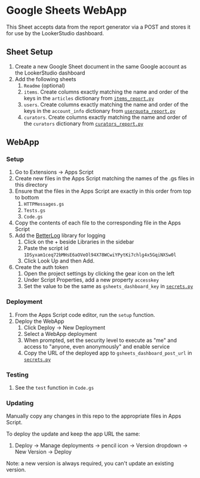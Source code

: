 # Google Sheets WebApp

This Sheet accepts data from the report generator via a POST and stores it for use by the LookerStudio dashboard.

## Sheet Setup

1. Create a new Google Sheet document in the same Google account as the LookerStudio dashboard
1. Add the following sheets
	1. `Readme` (optional)
	1. `items`. Create columns exactly matching the name and order of the keys in the `articles` dictionary from [`items_report.py`](../packages/redata_reports/run/items_report.py)
	1. `users`. Create columns exactly matching the name and order of the keys in the `account_info` dictionary from [`userquota_report.py`](../packages/redata_reports/run/userquota_report.py)
	1. `curators`. Create columns exactly matching the name and order of the `curators` dictionary from [`curators_report.py`](../packages/trello_reports/run/curators_report.py)

## WebApp

### Setup

1. Go to Extensions -> Apps Script
1. Create new files in the Apps Script matching the names of the .gs files in this directory
1. Ensure that the files in the Apps Script are exactly in this order from top to bottom
	1. `HTTPMessages.gs`
	1. `Tests.gs`
	1. `Code.gs` 
1. Copy the contents of each file to the corresponding file in the Apps Script
1. Add the [BetterLog](https://github.com/peterherrmann/BetterLog) library for logging
	1. Click on the + beside Libraries in the sidebar
	1. Paste the script id `1DSyxam1ceq72bMHsE6aOVeOl94X78WCwiYPytKi7chlg4x5GqiNXSw0l`
	1. Click Look Up and then Add.
1. Create the auth token
	1. Open the project settings by clicking the gear icon on the left
	1. Under Script Properties, add a new property `accesskey`
	1. Set the value to be the same as `gsheets_dashboard_key` in [`secrets.py`](../packages/redata_reports/run/secrets.example.py)
	
### Deployment

1. From the Apps Script code editor, run the `setup` function.
1. Deploy the WebApp
	1. Click Deploy -> New Deployment
	1. Select a WebApp deployment
	1. When prompted, set the security level to execute as "me" and access to "anyone, even anonymously" and enable service
	1. Copy the URL of the deployed app to `gsheets_dashboard_post_url` in [`secrets.py`](packages/redata_reports/run/secrets.example.py)
	
### Testing

1. See the `test` function in `Code.gs`

### Updating

Manually copy any changes in this repo to the appropriate files in Apps Script.

To deploy the update and keep the app URL the same:

1. Deploy -> Manage deployments -> pencil icon -> Version dropdown -> New Version -> Deploy

Note: a new version is always required, you can't update an existing version.